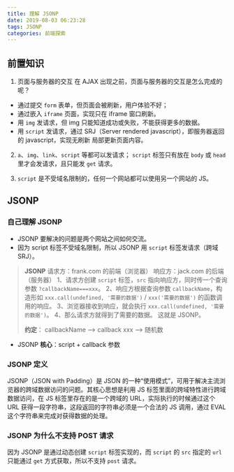 ```yaml
---
title: 理解 JSONP
date: 2019-08-03 06:23:28
tags: JSONP
categories: 前端探索
---
```


## 前置知识
1. 页面与服务器的交互
在 AJAX 出现之前，页面与服务器的交互是怎么完成的呢？
+ 通过提交 `form` 表单，但页面会被刷新，用户体验不好；
+ 通过嵌入 `iframe` 页面，实现只在 iframe 窗口刷新。
+ 用 `img` 发请求，但 img 只能知道成功或失败，不能获得更多的数据。
+ 用 `script` 发请求，通过 SRJ（Server rendered javascript），即服务器返回的 javascript，实现无刷新 局部更新页面内容。

2. `a`、`img`、`link`、`script` 等都可以发请求；
`script` 标签只有放在 `body` 或 `head` 里才会发请求，且只能发 `get` 请求。

3. `script` 是不受域名限制的，任何一个网站都可以使用另一个网站的 JS。

## JSONP
### 自己理解 JSONP
+ JSONP 要解决的问题是两个网站之间如何交流。
+ 因为 script 标签不受域名限制，所以 JSONP 用 `script` 标签发请求（跨域 SRJ）。
>**JSONP**
>请求方：frank.com 的前端（浏览器）
>响应方：jack.com 的后端（服务器）
>1、请求方创建 `script` 标签，`src` 指向响应方，同时传一个查询参数 
`?callbackName===xxx`。
>2、响应方根据查询参数 `callbackName`，构造形如 `xxx.call(undefined, '需要的数据')` / `xxx('需要的数据')` 的函数调用的响应。
>3、浏览器接收到响应，就会执行 `xxx.call(undefined, '需要的数据')`。
>4、那么请求方就得到了需要的数据。
>这就是 JSONP。
> 
>**约定**：
>callbackName --> callback
>xxx --> 随机数

+ JSONP **核心**：script + callback 参数

### JSONP 定义
JSONP（JSON with Padding）是 JSON 的一种“使用模式”，可用于解决主流浏览器的跨域数据访问的问题。其核心思想是利用 JS 标签里面的跨域特性进行跨域数据访问，在 JS 标签里存在的是一个跨域的 URL，实际执行的时候通过这个 URL 获得一段字符串，这段返回的字符串必须是一个合法的 JS 调用，通过 EVAL 这个字符串来完成对获得数据的处理。

### JSONP 为什么不支持 POST 请求
因为 JSONP 是通过动态创建 `script` 标签实现的，而 `script` 的 `src` 指定的 `url` 只能通过 `get` 方式获取，所以不支持 `post` 请求。